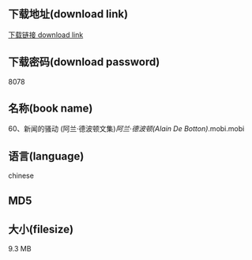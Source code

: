 ## 下载地址(download link)
[下载链接 download link](https://tutu365.netlify.app/?s=60%E3%80%81%E6%96%B0%E9%97%BB%E7%9A%84%E9%AA%9A%E5%8A%A8+%28%E9%98%BF%E5%85%B0%C2%B7%E5%BE%B7%E6%B3%A2%E9%A1%BF%E6%96%87%E9%9B%86%29_%E9%98%BF%E5%85%B0%C2%B7%E5%BE%B7%E6%B3%A2%E9%A1%BF%28Alain+De+Botton%29_.mobi)

## 下载密码(download password)
8078

## 名称(book name)
60、新闻的骚动 (阿兰·德波顿文集)_阿兰·德波顿(Alain De Botton)_.mobi.mobi

## 语言(language)
chinese

## MD5


## 大小(filesize)
9.3 MB

